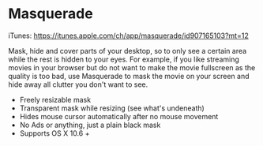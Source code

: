 Masquerade
==========

iTunes: https://itunes.apple.com/ch/app/masquerade/id907165103?mt=12

Mask, hide and cover parts of your desktop, so to only see a certain area while the rest is hidden to your eyes. For example, if you like streaming movies in your browser but do not want to make the movie fullscreen as the quality is too bad, use Masquerade to mask the movie on your screen and hide away all clutter you don't want to see.

- Freely resizable mask
- Transparent mask while resizing (see what's undeneath)
- Hides mouse cursor automatically after no mouse movement
- No Ads or anything, just a plain black mask
- Supports OS X 10.6 +